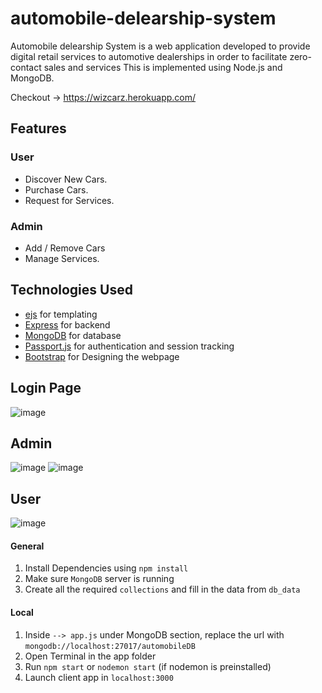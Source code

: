 # automobile-delearship-system

Automobile delearship System is a web application developed to provide digital retail services to automotive dealerships in order to facilitate zero-contact sales and services This is implemented using Node.js and MongoDB.

Checkout -> https://wizcarz.herokuapp.com/

## Features
### User
- Discover New Cars.
- Purchase Cars.
- Request for Services.
### Admin
- Add / Remove Cars
- Manage Services.


## Technologies Used

- [ejs](https://ejs.co/) for templating
- [Express](https://expressjs.com/) for backend
- [MongoDB](https://www.mongodb.com/) for database
- [Passport.js](http://www.passportjs.org/) for authentication and session tracking
- [Bootstrap](https://getbootstrap.com/docs/4.0/getting-started/introduction/) for Designing the webpage

## Login Page
![image](https://user-images.githubusercontent.com/68941801/132941384-e9289829-9838-48fc-bffc-9cfa58bbc4c0.png)

## Admin 
![image](https://user-images.githubusercontent.com/68941801/132941402-3ec7e6f8-283e-4017-b148-f28b88a5f27e.png)
![image](https://user-images.githubusercontent.com/68941801/132941405-02f9932f-7d90-4435-9f4f-88ba54574562.png)

## User
![image](https://user-images.githubusercontent.com/68941801/132941426-af7ff2ce-546b-431a-be3b-5b8dfb3c7ed6.png)

#### General
1. Install Dependencies using `npm install`
2. Make sure `MongoDB` server is running
3. Create all the required `collections` and fill in the data from `db_data`


#### Local
1. Inside  `--> app.js` under MongoDB section, replace the url with `mongodb://localhost:27017/automobileDB`
2. Open Terminal in the app folder
3. Run `npm start` or `nodemon start` (if nodemon is preinstalled)
4. Launch client app in `localhost:3000`


